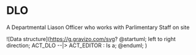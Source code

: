 # DLO 

A Departmental Liason Officer who works with Parlimentary Staff on site


![Data structure](https://g.gravizo.com/svg?
@startuml;
left to right direction;
ACT_DLO --|> ACT_EDITOR  : Is a;
@enduml;
)
